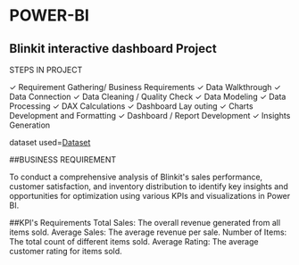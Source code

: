 # POWER-BI
## Blinkit interactive dashboard Project
STEPS IN PROJECT

✓ Requirement Gathering/ Business Requirements
✓ Data Walkthrough
✓ Data Connection
✓ Data Cleaning / Quality Check
✓ Data Modeling
✓ Data Processing
✓ DAX Calculations
✓ Dashboard Lay outing
✓ Charts Development and Formatting
✓ Dashboard / Report Development
✓ Insights Generation

dataset used=<a href="https://drive.google.com/drive/folders/165xam7qi5Kk7aQfpIIZcXVrkNhQOC61T?usp=sharing">Dataset</a>

##BUSINESS REQUIREMENT

To conduct a comprehensive analysis of Blinkit's sales performance, customer satisfaction, and inventory distribution to identify key insights and opportunities for optimization using various KPIs and visualizations in Power BI.

##KPI's Requirements
Total Sales: The overall revenue generated from all items sold.
Average Sales: The average revenue per sale.
Number of Items: The total count of different items sold.
Average Rating: The average customer rating for items sold.







